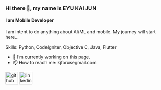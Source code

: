 ### Hi there 👋, my name is EYU KAI JUN
#### I am Mobile Developer
I am intent to do anything about AI/ML and mobile. My journey will start here...

Skills: Python, CodeIgniter, Objective C, Java, Flutter

- 🔭 I’m currently working on this page. 
- 📫 How to reach me: kjforusegmail.com 


[<img src='https://cdn.jsdelivr.net/npm/simple-icons@3.0.1/icons/github.svg' alt='github' height='40'>](https://github.com/https://github.com/EyuKJ)  [<img src='https://cdn.jsdelivr.net/npm/simple-icons@3.0.1/icons/linkedin.svg' alt='linkedin' height='40'>](https://www.linkedin.com/in/https://www.linkedin.com/in/eyu-kai-jun-4a1a4623b//)  


